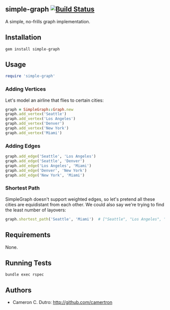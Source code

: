 
## simple-graph [![Build Status](https://secure.travis-ci.org/camertron/simple-graph.png?branch=master)](http://travis-ci.org/camertron/simple-graph)

A simple, no-frills graph implementation.

## Installation

`gem install simple-graph`

## Usage

```ruby
require 'simple-graph'
```

### Adding Vertices

Let's model an airline that flies to certain cities:

```ruby
graph = SimpleGraph::Graph.new
graph.add_vertex('Seattle')
graph.add_vertex('Los Angeles')
graph.add_vertex('Denver')
graph.add_vertex('New York')
graph.add_vertex('Miami')
```

### Adding Edges

```ruby
graph.add_edge('Seattle', 'Los Angeles')
graph.add_edge('Seattle', 'Denver')
graph.add_edge('Los Angeles', 'Miami')
graph.add_edge('Denver', 'New York')
graph.add_edge('New York', 'Miami')
```

### Shortest Path

SimpleGraph doesn't support weighted edges, so let's pretend all these cities are equidistant from each other. We could also say we're trying to find the least number of layovers:

```ruby
graph.shortest_path('Seattle', 'Miami')  # ["Seattle", "Los Angeles", "Miami"]
```

## Requirements

None.

## Running Tests

`bundle exec rspec`

## Authors

* Cameron C. Dutro: http://github.com/camertron
